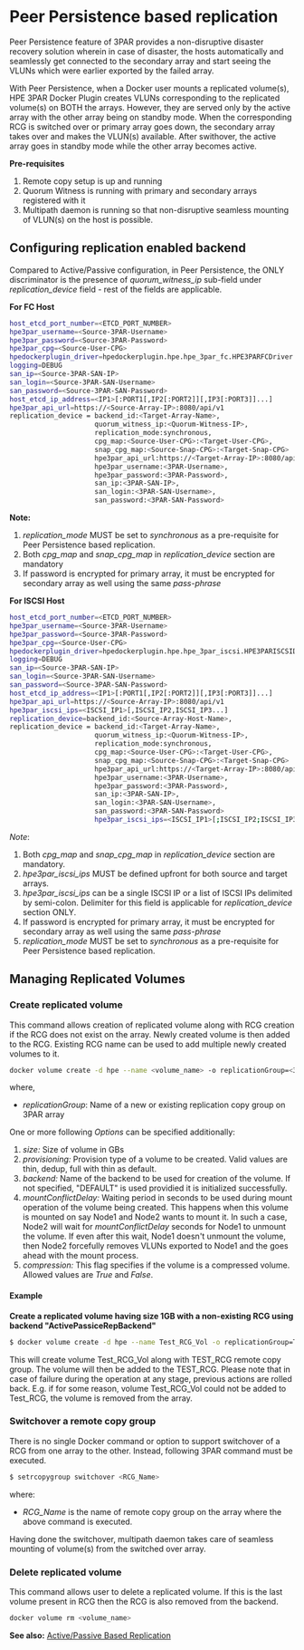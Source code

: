 # Peer Persistence based replication #
Peer Persistence feature of 3PAR provides a non-disruptive disaster recovery solution wherein in
case of disaster, the hosts automatically and seamlessly get connected to the secondary
array and start seeing the VLUNs which were earlier exported by the failed array.

With Peer Persistence, when a Docker user mounts a replicated volume(s), HPE 3PAR Docker
Plugin creates VLUNs corresponding to the replicated volume(s) on BOTH
the arrays. However, they are served only by the active array with the other array being on
standby mode. When the corresponding RCG is switched over or primary array goes down, 
the secondary array takes over and makes the VLUN(s) available. After swithover, the 
active array goes in standby mode while the other array becomes active.

**Pre-requisites**
1. Remote copy setup is up and running
2. Quorum Witness is running with primary and secondary arrays registered with it
3. Multipath daemon is running so that non-disruptive seamless mounting of VLUN(s)
on the host is possible.


## Configuring replication enabled backend
Compared to Active/Passive configuration, in Peer Persistence, the ONLY discriminator
is the presence of *quorum_witness_ip* sub-field under *replication_device* field - 
rest of the fields are applicable.

**For FC Host** 

```sh
host_etcd_port_number=<ETCD_PORT_NUMBER>
hpe3par_username=<Source-3PAR-Username>
hpe3par_password=<Source-3PAR-Password>
hpe3par_cpg=<Source-User-CPG>
hpedockerplugin_driver=hpedockerplugin.hpe.hpe_3par_fc.HPE3PARFCDriver
logging=DEBUG
san_ip=<Source-3PAR-SAN-IP>
san_login=<Source-3PAR-SAN-Username>
san_password=<Source-3PAR-SAN-Password>
host_etcd_ip_address=<IP1>[:PORT1[,IP2[:PORT2]][,IP3[:PORT3]]...]
hpe3par_api_url=https://<Source-Array-IP>:8080/api/v1
replication_device = backend_id:<Target-Array-Name>,
                     quorum_witness_ip:<Quorum-Witness-IP>,
                     replication_mode:synchronous,
                     cpg_map:<Source-User-CPG>:<Target-User-CPG>,
                     snap_cpg_map:<Source-Snap-CPG>:<Target-Snap-CPG>
                     hpe3par_api_url:https://<Target-Array-IP>:8080/api/v1,
                     hpe3par_username:<3PAR-Username>,
                     hpe3par_password:<3PAR-Password>,
                     san_ip:<3PAR-SAN-IP>,
                     san_login:<3PAR-SAN-Username>,
                     san_password:<3PAR-SAN-Password>
```

**Note:**

1. *replication_mode* MUST be set to *synchronous* as a pre-requisite for Peer 
Persistence based replication.
2. Both *cpg_map* and *snap_cpg_map* in *replication_device* section are mandatory
3. If password is encrypted for primary array, it must be encrypted for secondary array
as well using the same *pass-phrase*

**For ISCSI Host** 
```sh
host_etcd_port_number=<ETCD_PORT_NUMBER>
hpe3par_username=<Source-3PAR-Username>
hpe3par_password=<Source-3PAR-Password>
hpe3par_cpg=<Source-User-CPG>
hpedockerplugin_driver=hpedockerplugin.hpe.hpe_3par_iscsi.HPE3PARISCSIDriver
logging=DEBUG
san_ip=<Source-3PAR-SAN-IP>
san_login=<Source-3PAR-SAN-Username>
san_password=<Source-3PAR-SAN-Password>
host_etcd_ip_address=<IP1>[:PORT1[,IP2[:PORT2]][,IP3[:PORT3]]...]
hpe3par_api_url=https://<Source-Array-IP>:8080/api/v1
hpe3par_iscsi_ips=<ISCSI_IP1>[,ISCSI_IP2,ISCSI_IP3...]
replication_device=backend_id:<Source-Array-Host-Name>,
replication_device = backend_id:<Target-Array-Name>,
                     quorum_witness_ip:<Quorum-Witness-IP>,
                     replication_mode:synchronous,
                     cpg_map:<Source-User-CPG>:<Target-User-CPG>,
                     snap_cpg_map:<Source-Snap-CPG>:<Target-Snap-CPG>
                     hpe3par_api_url:https://<Target-Array-IP>:8080/api/v1,
                     hpe3par_username:<3PAR-Username>,
                     hpe3par_password:<3PAR-Password>,
                     san_ip:<3PAR-SAN-IP>,
                     san_login:<3PAR-SAN-Username>,
                     san_password:<3PAR-SAN-Password>
                     hpe3par_iscsi_ips=<ISCSI_IP1>[;ISCSI_IP2;ISCSI_IP3...]
```
*Note*:

1. Both *cpg_map* and *snap_cpg_map* in *replication_device* section are mandatory.
2. *hpe3par_iscsi_ips* MUST be defined upfront for both source and target arrays.
3. *hpe3par_iscsi_ips* can be a single ISCSI IP or a list of ISCSI IPs delimited by
semi-colon. Delimiter for this field is applicable for *replication_device* section ONLY.
4. If password is encrypted for primary array, it must be encrypted for secondary array
as well using the same *pass-phrase*
5. *replication_mode* MUST be set to *synchronous* as a pre-requisite for Peer 
Persistence based replication.

## Managing Replicated Volumes ###

### Create replicated volume ###
This command allows creation of replicated volume along with RCG creation if the RCG
does not exist on the array. Newly created volume is then added to the RCG.
Existing RCG name can be used to add multiple newly created volumes to it.
```sh
docker volume create -d hpe --name <volume_name> -o replicationGroup=<3PAR_RCG_Name> [Options...]
```
where,
- *replicationGroup*: Name of a new or existing replication copy group on 3PAR array

One or more following *Options* can be specified additionally:
1. *size:* Size of volume in GBs
2. *provisioning:* Provision type of a volume to be created.
Valid values are thin, dedup, full with thin as default.
3. *backend:* Name of the backend to be used for creation of the volume. If not 
specified, "DEFAULT" is used providied it is initialized successfully.
4. *mountConflictDelay:* Waiting period in seconds to be used during mount operation
of the volume being created. This happens when this volume is mounted on say Node1 and
Node2 wants to mount it. In such a case, Node2 will wait for *mountConflictDelay* 
seconds for Node1 to unmount the volume. If even after this wait, Node1 doesn't unmount
the volume, then Node2 forcefully removes VLUNs exported to Node1 and the goes ahead 
with the mount process.
5. *compression:* This flag specifies if the volume is a compressed volume. Allowed 
values are *True* and *False*.

#### Example ####

**Create a replicated volume having size 1GB with a non-existing RCG using backend "ActivePassiceRepBackend"**
```sh
$ docker volume create -d hpe --name Test_RCG_Vol -o replicationGroup=Test_RCG -o size=1 -o backend=ActivePassiceRepBackend 
```
This will create volume Test_RCG_Vol along with TEST_RCG remote copy group. The volume
will then be added to the TEST_RCG.
Please note that in case of failure during the operation at any stage, previous actions 
are rolled back.
E.g. if for some reason, volume Test_RCG_Vol could not be added to Test_RCG, the volume
is removed from the array.


### Switchover a remote copy group ###
There is no single Docker command or option to support switchover of a RCG from one 
array to the other. Instead, following 3PAR command must be executed.

```sh
$ setrcopygroup switchover <RCG_Name>
```
where:
- *RCG_Name* is the name of remote copy group on the array where the above command is executed.

Having done the switchover, multipath daemon takes care of seamless mounting of volume(s) from the
switched over array.

### Delete replicated volume ###
This command allows user to delete a replicated volume. If this is the last volume 
present in RCG then the RCG is also removed from the backend.
```sh
docker volume rm <volume_name>
```

**See also:**
[Active/Passive Based Replication](active-passive-based-replication.md)
